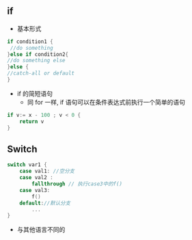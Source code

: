 ## if

- 基本形式
```go
if condition1 {
 //do something
}else if condition2{
//do something else
}else {
//catch-all or default
}
```
- if 的简短语句
	- 同 for 一样, if 语句可以在条件表达式前执行一个简单的语句
```go
if v:= x - 100 ; v < 0 {
	return v
}
```

## Switch

```go
switch var1 {
	case val1: //空分支
	case val2 :
		fallthrough // 执行case3中的f()
	case val3:
		f()
	default://默认分支
		...
}
```
- 与其他语言不同的